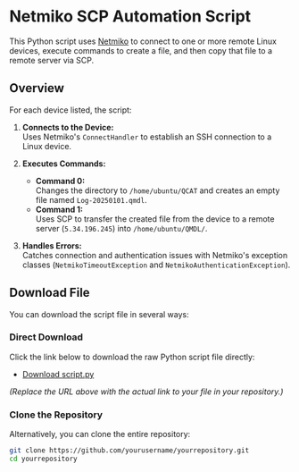 # Netmiko SCP Automation Script

This Python script uses [Netmiko](https://github.com/ktbyers/netmiko) to connect to one or more remote Linux devices, execute commands to create a file, and then copy that file to a remote server via SCP.

## Overview

For each device listed, the script:

1. **Connects to the Device:**  
   Uses Netmiko's `ConnectHandler` to establish an SSH connection to a Linux device.

2. **Executes Commands:**
   - **Command 0:**  
     Changes the directory to `/home/ubuntu/QCAT` and creates an empty file named `Log-20250101.qmdl`.
   - **Command 1:**  
     Uses SCP to transfer the created file from the device to a remote server (`5.34.196.245`) into `/home/ubuntu/QMDL/`.

3. **Handles Errors:**  
   Catches connection and authentication issues with Netmiko's exception classes (`NetmikoTimeoutException` and `NetmikoAuthenticationException`).

## Download File

You can download the script file in several ways:

### Direct Download

Click the link below to download the raw Python script file directly:

- [Download script.py](https://github.com/yourusername/yourrepository/raw/main/script.py)

*(Replace the URL above with the actual link to your file in your repository.)*

### Clone the Repository

Alternatively, you can clone the entire repository:

```bash
git clone https://github.com/yourusername/yourrepository.git
cd yourrepository
